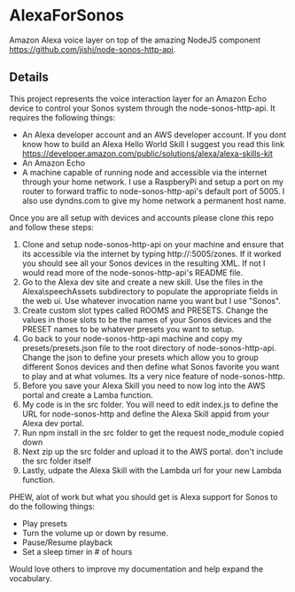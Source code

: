 # AlexaForSonos
Amazon Alexa voice layer on top of the amazing NodeJS component https://github.com/jishi/node-sonos-http-api.

## Details
This project represents the voice interaction layer for an Amazon Echo device to control your Sonos system through the node-sonos-http-api.  It requires the following things:
- An Alexa developer account and an AWS developer account.  If you dont know how to build an Alexa Hello World Skill I suggest you read this link https://developer.amazon.com/public/solutions/alexa/alexa-skills-kit
- An Amazon Echo
- A machine capable of running node and accessible via the internet through your home network.  I use a RaspberyPi and setup a port on my router to forward traffic to node-sonos-http-api's default port of 5005.  I also use dyndns.com to give my home network a permanent host name.

Once you are all setup with devices and accounts please clone this repo and follow these steps:
1. Clone and setup node-sonos-http-api on your machine and ensure that its accessible via the internet by typing http://<your host name>:5005/zones.  If it worked you should see all your Sonos devices in the resulting XML.  If not I would read more of the node-sonos-http-api's README file.
2. Go to the Alexa dev site and create a new skill.  Use the files in the Alexa\speechAssets subdirectory to populate the appropriate fields in the web ui.  Use whatever invocation name you want but I use "Sonos".
3. Create custom slot types called ROOMS and PRESETS.  Change the values in those slots to be the names of your Sonos devices and the PRESET names to be whatever presets you want to setup.
4. Go back to your node-sonos-http-api machine and copy my presets/presets.json file to the root directory of node-sonos-http-api.  Change the json to define your presets which allow you to group different Sonos devices and then define what Sonos favorite you want to play and at what volumes.  Its a very nice feature of node-sonos-http.
5. Before you save your Alexa Skill you need to now log into the AWS portal and create a Lamba function.
6. My code is in the src folder.  You will need to edit index.js to define the URL for node-sonos-http and define the Alexa Skill appid from your Alexa dev portal.
7. Run npm install in the src folder to get the request node_module copied down
8. Next zip up the src folder and upload it to the AWS portal.  don't include the src folder itself
9. Lastly, udpate the Alexa Skill with the Lambda url for your new Lambda function.

PHEW, alot of work but what you should get is Alexa support for Sonos to do the following things:
- Play presets
- Turn the volume up or down by resume.
- Pause/Resume playback
- Set a sleep timer in # of hours

Would love others to improve my documentation and help expand the vocabulary.


